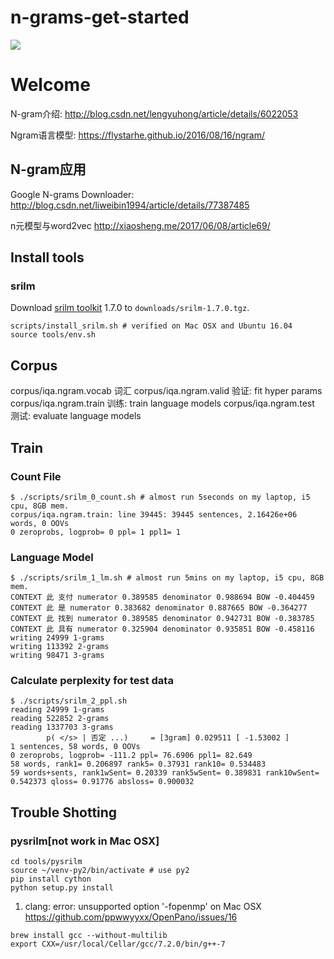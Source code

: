 # n-grams-get-started

![](https://camo.githubusercontent.com/ae91a5698ad80d3fe8e0eb5a4c6ee7170e088a7d/687474703a2f2f37786b6571692e636f6d312e7a302e676c622e636c6f7564646e2e636f6d2f61692f53637265656e25323053686f74253230323031372d30342d30342532306174253230382e32302e3437253230504d2e706e67)

# Welcome
N-gram介绍:
http://blog.csdn.net/lengyuhong/article/details/6022053

Ngram语言模型: 
https://flystarhe.github.io/2016/08/16/ngram/

## N-gram应用
Google N-grams Downloader:
http://blog.csdn.net/liweibin1994/article/details/77387485

n元模型与word2vec
http://xiaosheng.me/2017/06/08/article69/

## Install tools

### srilm
Download [srilm toolkit](http://www.speech.sri.com/projects/srilm/) 1.7.0 to ```downloads/srilm-1.7.0.tgz```.

```
scripts/install_srilm.sh # verified on Mac OSX and Ubuntu 16.04
source tools/env.sh
```

## Corpus

corpus/iqa.ngram.vocab 词汇
corpus/iqa.ngram.valid 验证: fit hyper params
corpus/iqa.ngram.train 训练: train language models
corpus/iqa.ngram.test 测试: evaluate language models

## Train

### Count File

```
$ ./scripts/srilm_0_count.sh # almost run 5seconds on my laptop, i5 cpu, 8GB mem.
corpus/iqa.ngram.train: line 39445: 39445 sentences, 2.16426e+06 words, 0 OOVs
0 zeroprobs, logprob= 0 ppl= 1 ppl1= 1
```

### Language Model

```
$ ./scripts/srilm_1_lm.sh # almost run 5mins on my laptop, i5 cpu, 8GB mem.
CONTEXT 此 支付 numerator 0.389585 denominator 0.988694 BOW -0.404459
CONTEXT 此 是 numerator 0.383682 denominator 0.887665 BOW -0.364277
CONTEXT 此 找到 numerator 0.389585 denominator 0.942731 BOW -0.383785
CONTEXT 此 具有 numerator 0.325904 denominator 0.935851 BOW -0.458116
writing 24999 1-grams
writing 113392 2-grams
writing 98471 3-grams
```

### Calculate perplexity for test data 

```
$ ./scripts/srilm_2_ppl.sh
reading 24999 1-grams
reading 522852 2-grams
reading 1337703 3-grams
        p( </s> | 否定 ...)     = [3gram] 0.029511 [ -1.53002 ]
1 sentences, 58 words, 0 OOVs
0 zeroprobs, logprob= -111.2 ppl= 76.6906 ppl1= 82.649
58 words, rank1= 0.206897 rank5= 0.37931 rank10= 0.534483
59 words+sents, rank1wSent= 0.20339 rank5wSent= 0.389831 rank10wSent= 0.542373 qloss= 0.91776 absloss= 0.900032
```

## Trouble Shotting

### pysrilm[not work in Mac OSX]
```
cd tools/pysrilm
source ~/venv-py2/bin/activate # use py2
pip install cython
python setup.py install
```

1. clang: error: unsupported option '-fopenmp' on Mac OSX
https://github.com/ppwwyyxx/OpenPano/issues/16
```
brew install gcc --without-multilib
export CXX=/usr/local/Cellar/gcc/7.2.0/bin/g++-7
```


